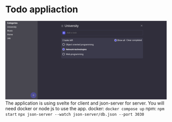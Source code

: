 # Todo appliaction 
![Screen desktop](/assets/screen.png)
The application is using svelte for client and json-server for server.
You will need docker or node js to use the app.
docker:
`docker compose up`
npm:
`npm start`
`npx json-server --watch json-server/db.json --port 3030`
